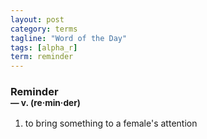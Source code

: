 ```yaml
---
layout: post
category: terms
tagline: "Word of the Day"
tags: [alpha_r]
term: reminder
---
```


<h3>Reminder<br/> <small>&mdash; v. (re<span>&middot;</span>min<span>&middot;</span>der)</small></h3>
<p><ol>
<li>to bring something to a female's attention</li>
</ol></p>
